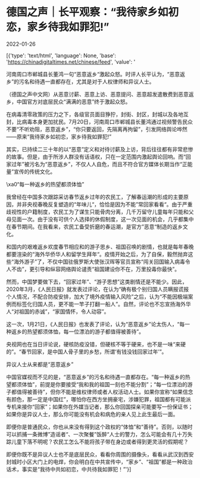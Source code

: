 # 德国之声｜长平观察：“我待家乡如初恋，家乡待我如罪犯!”

2022-01-26

[{'type': 'text/html', 'language': None, 'base': 'https://chinadigitaltimes.net/chinese/feed', 'value': '

河南周口市郸城县长董鸿一句“恶意返乡“激起众怒。时评人长平认为，“恶意返乡”的污名和待遇一直都存在，尤其是对于人权律师和异议人士。 



（德国之声中文网）从恶意讨薪、恶意上访、恶意提问、恶意超发遣散费到恶意返乡，中国官方对底层民众“满满的恶意”终于激起众怒。

在病毒清零政策的压力之下，各级官员面目狰狞，封街、封区，封城以及各地互封，比病毒本身更加扰民。7月20日，河南周口市郸城县长董鸿通过视频警告民众不要“不听劝阻，恶意返乡”，“你只要返回，先隔离再拘留”，引发网络舆论哗然——原来“我待家乡如初恋，家乡待我如罪犯!”

其实，已持续二三十年的以“恶意”定义和对待讨薪及上访，背后往往都有非常悲惨的故事。但是，由于所涉人群没有话语权，只在一定范围内激起舆论回响。而“回家过年”被污名为“恶意返乡”，不仅人人自危，而且不符合官方媒体长期当作“正能量”宣传的传统文化。

\xa0“每一种返乡的热望都须体恤”

我曾经在中国多次跟踪采访春节返乡过年的农民工，了解春运潮的形成的主要原因，并非央视春晚反复塑造的“年味儿“，恰恰是因为不能”常回家看看“。由于严重歧视性的户籍制度，农民工为了谋生只能骨肉分离，几千万留守儿童每年只能和父母见面一次。由于没有可供个人选择的休假制度，这一次见面的机会，几乎都集中在春节期间。在我看来，农民工备受折磨的春运潮，是官方”恶意“制造的返乡文化。

和国内的艰难返乡欢度春节相应和的游子思乡、祖国召唤的剧情，也就是每年春晚都要渲染的“海外华侨华人和留学生拜年“。疫情开始之后，为了自保，毅然抛弃这些“海外游子”了，不仅中国驻俄罗斯大使张汉晖等官员宣称“闯关回国输入病毒令人不齿”，更引导和纵容网络舆论谴责“祖国建设你不在，万里投毒你最快”。

然而，中国梦要做下去，“回家过年”、“游子思想”这类剧情还是不能少。因此，2020年3月，《人民日报》就发表过评论，在认为“确有极个别归国人员瞒报谎报个人情况，不配合防疫安排，加大了境外疫情输入风险”之后，认为“不能因极端案例而标签化归国人员，更不能一竿子打翻一船人”。自然，评论也不忘宣扬海外华人“对祖国的赤诚”，“家国情怀，令人动容”。

这一次，1月21日，《人民日报》也发表了评论，认为“恶意返乡”论太伤人，“每一种返乡的热望都须体恤，每一位漂泊的游子都值得被善待”。

央视网也在当日评论说，硬核防疫没错，但硬核不等于硬来，也不是一味“来硬的”。“春节回家，是中国人骨子里的乡愁，所谓‘有钱没钱回家过年’”。

异议人士从来都是“恶意返乡”

中国官媒视而不见的是，“恶意返乡”的污名和待遇一直都存在。“每一种返乡的热望都须体恤”，前提是你要接受“我和我的祖国一刻也不能分割”；“每一位漂泊的游子都值得被善待”，但你不能是维权律师或者人权活动人士。如果你宣称“如果信念有颜色，那一定是中国红”，哪怕你在西方坐拥豪宅，涉嫌犯罪，祖国都有可能派专机来接你“回家”；如果你在外媒当记者，那么你回国探亲可能要写一份保证书；如果你是异议人士，那么你可能没有机会和病危的亲人见上此生最后一面。

即便你是普通民众，你也从来没有得到这个政权的“体恤”和“善待”。否则，以随时可以抓捕一条微博”造谣者“、一次聚餐”饭醉“人士的警力，怎么可能会有几十万失踪儿童下落不明呢？农民工怎么不能将孩子带在身边或者得到更灵活的假期呢？

即便你既不是异议人士也不是底层民众，看看你周围的摄像头，看看从武汉到西安封城时小区大门上的电焊，你会明白在中共宣传中，“家乡”、“祖国”都是一种政治话术，事实是“我待中共如初恋，中共待我如罪犯！”'}]